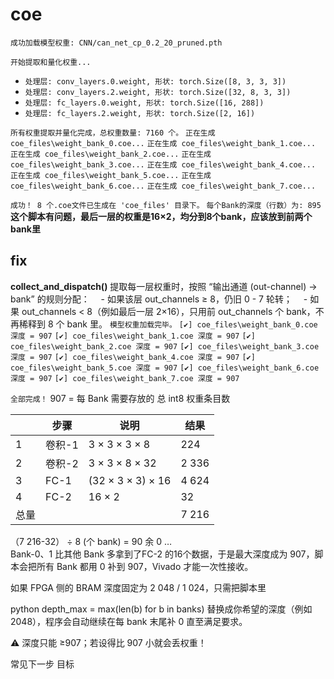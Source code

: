 # coe

`成功加载模型权重: CNN/can_net_cp_0.2_20_pruned.pth`

`开始提取和量化权重...`
  - `处理层: conv_layers.0.weight, 形状: torch.Size([8, 3, 3, 3])`
  - `处理层: conv_layers.2.weight, 形状: torch.Size([32, 8, 3, 3])`
  - `处理层: fc_layers.0.weight, 形状: torch.Size([16, 288])`
  - `处理层: fc_layers.2.weight, 形状: torch.Size([2, 16])`

`所有权重提取并量化完成，总权重数量: 7160 个。`
`正在生成 coe_files\weight_bank_0.coe...`
`正在生成 coe_files\weight_bank_1.coe...`
`正在生成 coe_files\weight_bank_2.coe...`
`正在生成 coe_files\weight_bank_3.coe...`
`正在生成 coe_files\weight_bank_4.coe...`
`正在生成 coe_files\weight_bank_5.coe...`
`正在生成 coe_files\weight_bank_6.coe...`
`正在生成 coe_files\weight_bank_7.coe...`

`成功！ 8 个.coe文件已生成在 'coe_files' 目录下。`
`每个Bank的深度（行数）为: 895`
**这个脚本有问题，最后一层的权重是16×2，均分到8个bank，应该放到前两个bank里**
## fix
**collect_and_dispatch()**	提取每一层权重时，按照 “输出通道 (out-channel) → bank” 的规则分配：
 - 如果该层 out_channels ≥ 8，仍旧 0 - 7 轮转；
 - 如果 out_channels < 8（例如最后一层 2×16），只用前 out_channels 个 bank，不再稀释到 8 个 bank 里。
`模型权重加载完毕。`
`[✔] coe_files\weight_bank_0.coe 深度 = 907`
`[✔] coe_files\weight_bank_1.coe 深度 = 907`
`[✔] coe_files\weight_bank_2.coe 深度 = 907`
`[✔] coe_files\weight_bank_3.coe 深度 = 907`
`[✔] coe_files\weight_bank_4.coe 深度 = 907`
`[✔] coe_files\weight_bank_5.coe 深度 = 907`
`[✔] coe_files\weight_bank_6.coe 深度 = 907`
`[✔] coe_files\weight_bank_7.coe 深度 = 907`

`全部完成！`
907 = 每 Bank 需要存放的 总 int8 权重条目数

|     | 步骤   | 说明                | 结果    |
| --- | ---- | ----------------- | ----- |
| 1   | 卷积-1 | 3 × 3 × 3 × 8     | 224   |
| 2   | 卷积-2 | 3 × 3 × 8 × 32    | 2 336 |
| 3   | FC-1 | (32 × 3 × 3) × 16 | 4 624 |
| 4   | FC-2 | 16 × 2            | 32    |
| 总量  |      |                   | 7 216 |

（7 216-32） ÷ 8 (个 bank) = 90 余 0 …          
Bank-0、1 比其他 Bank 多拿到了FC-2 的16个数据，于是最大深度成为 907，脚本会把所有 Bank 都用 0 补到 907，Vivado 才能一次性接收。

如果 FPGA 侧的 BRAM 深度固定为 2 048 / 1 024，只需把脚本里

python
depth_max = max(len(b) for b in banks)
替换成你希望的深度（例如 2048），程序会自动继续在每 bank 末尾补 0 直至满足要求。

⚠️ 深度只能 ≥907；若设得比 907 小就会丢权重！

常见下一步
目标
